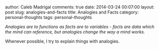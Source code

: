 author: Caleb Madrigal
comments: true
date: 2014-03-24 00:07:00
layout: post
slug: analogies-and-facts
title: Analogies and Facts
category: personal-thoughts
tags: personal-thoughts

*Analogies are to functions as facts are to variables - facts are data which the mind can reference, but analogies change the way a mind works.*

Whenever possible, I try to explain things with analogies.

